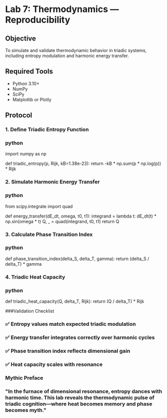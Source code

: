 # Lab 7: Thermodynamics — Reproducibility

## Objective
To simulate and validate thermodynamic behavior in triadic systems, including entropy modulation and harmonic energy transfer.

## Required Tools
- Python 3.10+
- NumPy
- SciPy
- Matplotlib or Plotly

## Protocol

### 1. Define Triadic Entropy Function
### python
import numpy as np

def triadic_entropy(p, Rijk, kB=1.38e-23):
    return -kB * np.sum(p * np.log(p)) * Rijk

### 2. Simulate Harmonic Energy Transfer
### python
from scipy.integrate import quad

def energy_transfer(dE_dt, omega, t0, t1):
    integrand = lambda t: dE_dt(t) * np.sin(omega * t)
    Q, _ = quad(integrand, t0, t1)
    return Q

### 3. Calculate Phase Transition Index
### python
def phase_transition_index(delta_S, delta_T, gamma):
    return (delta_S / delta_T) * gamma

### 4. Triadic Heat Capacity
### python
def triadic_heat_capacity(Q, delta_T, Rijk):
    return (Q / delta_T) * Rijk

###Validation Checklist
### ✅ Entropy values match expected triadic modulation
### ✅ Energy transfer integrates correctly over harmonic cycles
### ✅ Phase transition index reflects dimensional gain
### ✅ Heat capacity scales with resonance

### Mythic Preface
### "In the furnace of dimensional resonance, entropy dances with harmonic time. This lab reveals the thermodynamic pulse of triadic cognition—where heat becomes memory and phase becomes myth."
